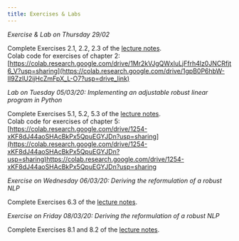 ```yaml
---
title: Exercises & Labs
---
```


_Exercise & Lab on Thursday 29/02_

Complete Exercises 2.1, 2.2, 2.3 of the [lecture notes](./LectureNotes_v15.pdf).  
Colab code for exercises of chapter 2:  
[https://colab.research.google.com/drive/1Mr2kVJgQWxluLjFfrh4lz0JNCRfjt6_V?usp=sharing](https://colab.research.google.com/drive/1gpB0P6hbW-II9ZzIU2ijHcZmFpX_L-O7?usp=drive_link)



_Lab on Tuesday 05/03/20: Implementing an adjustable robust linear program in Python_

Complete Exercises 5.1, 5.2, 5.3 of the [lecture notes](./LectureNotes_v15.pdf).  
Colab code for exercises of chapter 5:  
[https://colab.research.google.com/drive/1254-xKF8dJ44aoSHAcBkPx5QpuEGYJDn?usp=sharing](https://colab.research.google.com/drive/1254-xKF8dJ44aoSHAcBkPx5QpuEGYJDn?usp=sharing)https://colab.research.google.com/drive/1254-xKF8dJ44aoSHAcBkPx5QpuEGYJDn?usp=sharing



_Exercise on Wednesday 06/03/20: Deriving the reformulation of a robust NLP_

Complete Exercises 6.3 of the [lecture notes](./LectureNotes_v15.pdf).



_Exercise on Friday 08/03/20: Deriving the reformulation of a robust NLP_

Complete Exercises 8.1 and 8.2 of the [lecture notes](./LectureNotes_v15.pdf).

